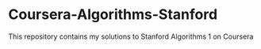 # Coursera-Algorithms-Stanford
This repository contains my solutions to Stanford Algorithms 1 on Coursera 
